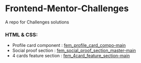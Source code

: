 # Frontend-Mentor-Challenges
A repo for Challenges solutions

### HTML & CSS:

- Profile card component : [fem_profile_card_compo-main](https://github.com/jgautrais/Frontend-Mentor-Challenges/tree/main/fem_profile_card_compo-main)
- Social proof section : [fem_social_proof_section_master-main](https://github.com/jgautrais/Frontend-Mentor-Challenges/tree/main/fem_social_proof_section_master-main)
- 4 cards feature section : [fem_4card_feature_section-main](https://github.com/jgautrais/Frontend-Mentor-Challenges/tree/main/fem_4card_feature_section-main)
